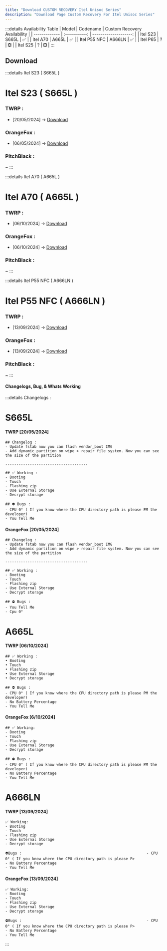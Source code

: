 ```yaml
---
title: "Download CUSTOM RECOVERY Itel Unisoc Series"
description: "Download Page Custom Recovery For Itel Unisoc Series"
---
```


:::details Availability Table
|     Model     |    Codename   |  Custom Recovery Availability |
| ------------- | :-----------: | --------------------: |
|   Itel S23    |     S665L     |          ✅           |
|   Itel A70    |     A665L     |          ✅           |
| Itel P55 NFC  |     A666LN    |          ✅           |
|    Itel P65   |       ?       |          ❎           |
|    Itel S25   |       ?       |          ❎           |
:::

## Download

:::details Itel S23 ( S665L )

# Itel S23 ( S665L )

### TWRP :
- [20/05/2024] -> [Download](https://github.com/Massatrio16/Action-Recovery-Build/releases/download/9130839264/vendor_boot.img)
 
### OrangeFox :
- [06/05/2024] -> [Download](https://github.com/Massatrio16/OrangeFox-Action-Build/releases/download/9159803334/OrangeFox-Unofficial-S665L.img)

### PitchBlack :
~
:::


:::details Itel A70 ( A665L )

# Itel A70 ( A665L )

### TWRP :
- [06/10/2024] -> [Download](https://t.me/forumitelindonesia/33446/33479)

### OrangeFox :
- [06/10/2024] -> [Download](https://t.me/forumitelindonesia/33446/33524)

### PitchBlack :
~
:::

:::details Itel P55 NFC ( A666LN )

# Itel P55 NFC ( A666LN )

### TWRP :
- [13/09/2024] -> [Download](https://t.me/forumitelindonesia/33446/33451)

### OrangeFox :
- [13/09/2024] -> [Download](https://t.me/forumitelindonesia/33446/33456)
### PitchBlack :
~
:::


#### Changelogs, Bug, & Whats Working
:::details Changelogs :

# S665L
#### TWRP [20/05/2024]
```
## Changelog :
- Update fstab now you can flash vendor_boot IMG
- Add dynamic partition on wipe > repair file system. Now you can see the size of the partition

-------------------------------------

## ✅ Working :
- Booting
- Touch
- Flashing zip
- Use External Storage 
- Decrypt storage

## ⛔ Bugs :
- CPU 0° ( If you know where the CPU directory path is please PM the developer)
- You Tell Me
```

#### OrangeFox [20/05/2024]
```
## Changelog :
- Update fstab now you can flash vendor_boot IMG
- Add dynamic partition on wipe > repair file system. Now you can see the size of the partition

-------------------------------------

## ✅ Working :
- Booting
- Touch
- Flashing zip
- Use External Storage 
- Decrypt storage

## ⛔ Bugs :
- You Tell Me
- Cpu 0°
```


# A665L
#### TWRP [06/10/2024]
```
## ✅ Working :
• Booting
• Touch
• Flashing zip
• Use External Storage 
• Decrypt storage

## ⛔ Bugs :
- CPU 0° ( If you know where the CPU directory path is please PM the developer)
- No Battery Percentage 
- You Tell Me
```

#### OrangeFox [6/10/2024]
```
## ✅ Working:
- Booting
- Touch
- Flashing zip
- Use External Storage 
- Decrypt storage

## ⛔ Bugs :
- CPU 0° ( If you know where the CPU directory path is please PM the developer)
- No Battery Percentage 
- You Tell Me
```


# A666LN
#### TWRP [13/09/2024]
```
✅ Working:
- Booting
- Touch
- Flashing zip
- Use External Storage
- Decrypt storage

⛔Bugs :                                                        - CPU 0° ( If you know where the CPU directory path is please P>
- No Battery Percentage
- You Tell Me
```

#### OrangeFox [13/09/2024]
```
✅ Working:
- Booting
- Touch
- Flashing zip
- Use External Storage
- Decrypt storage

⛔Bugs :                                                        - CPU 0° ( If you know where the CPU directory path is please P>
- No Battery Percentage
- You Tell Me
```

:::

